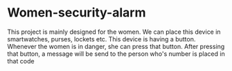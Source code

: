 # Women-security-alarm
This project is mainly designed for the women. We can place this device in smartwatches, purses, lockets etc. This device is having a button. Whenever the women is in danger, she can press that button. After pressing that button, a message will be send to the person who's number is placed in that code
